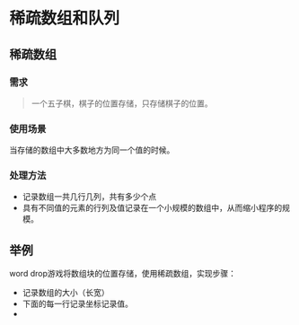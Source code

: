 # 稀疏数组和队列

## 稀疏数组

### 需求

> 一个五子棋，棋子的位置存储，只存储棋子的位置。

### 使用场景

当存储的数组中大多数地方为同一个值的时候。

### 处理方法

- 记录数组一共几行几列，共有多少个点
- 具有不同值的元素的行列及值记录在一个小规模的数组中，从而缩小程序的规模。

## 举例

word drop游戏将数组块的位置存储，使用稀疏数组，实现步骤：

- 记录数组的大小（长宽）
- 下面的每一行记录坐标记录值。
- 